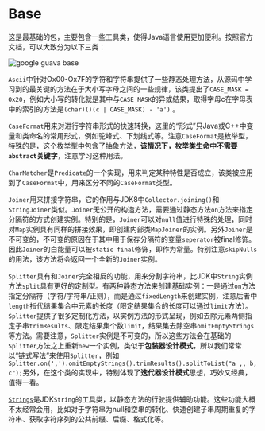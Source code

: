 # Base

这是最基础的包，主要包含一些工具类，使得Java语言使用更加便利。按照官方文档，可以大致分为以下三类：

![google guava base](https://ws3.sinaimg.cn/large/006tNc79ly1fvt5klra7tj30cg0scgm4.jpg)


`Ascii`中针对Ox00-Ox7F的字符和字符串提供了一些静态处理方法，从源码中学习到的最关键的方法在于大小写字母之间的一些规律，该类提出了`CASE_MASK = Ox20`，例如大小写的转化就是其中与`CASE_MASK`的异或结果，取得字母c在字母表中的索引的方法是`(char)()(c | CASE_MASK) - 'a')` 。


`CaseFormat`用来对进行字符串形式的快速转换，这里的“形式”只Java或C++中变量和类命名的常用形式，例如驼峰式、下划线式等。注意`CaseFormat`是枚举型，特殊的是，这个枚举型中包含了抽象方法，**该情况下，枚举类生命中不需要`abstract`关键字**，注意学习这种用法。

`CharMatcher`是`Predicate`的一个实现，用来判定某种特性是否成立，该类被应用到了`CaseFormat`中，用来区分不同的`CaseFormat`类型。


`Joiner`用来拼接字符串，它的作用与JDK8中`Collector.joining()`和`StringJoiner`类似。`Joiner`无公开的构造方法，需要通过静态方法`on`方法来指定分隔符的方式创建实例。特别的是，`Joiner`可以对`null`值进行特殊的处理，同时对`Map`实例具有同样的拼接效果，即创建内部类`MapJoiner`的实例。另外`Joiner`是不可变的，不可变的原因在于其中用于保存分隔符的变量`seperator`被final修饰。因此`Joiner`的白能量可以被`static final`修饰，即作为常量。特别注意`skipNulls`的用法，该方法将会返回一个全新的`Joiner`实例。


`Splitter`具有和`Joiner`完全相反的功能，用来分割字符串，比JDK中`String`实例方法`split`具有更好的定制型。有两种静态方法来创建基础实例：一是通过`on`方法指定分隔符（字符/字符串/正则），而是通过`fixedLength`来创建实例，注意后者中`length`指代结果集合中元素的长度（限定结果集合的长度可以通过`limit`方法）。`Splitter`提供了很多定制化方法，以实例方法的形式呈现，例如去除元素两侧指定子串`trimResults`、限定结果集个数`limit`，结果集去除空串`omitEmptyStrings`等方法。需要注意，`Splitter`实例是不可变的，所以这些方法会在基础的`Splitter`方法之上重新`new`一个实例，类似于**包装器设计模式**，所以我们常常以“链式写法”来使用`Splitter`，例如`Splitter.on(',').omitEmptyStrings().trimResults().splitToList("a ,, b, c");`另外，在这个类的实现中，特别体现了**迭代器设计模式**思想，巧妙又经典，值得一看。

[`Strings`](./Strings.md)是JDK`String`的工具类，以静态方法的行驶提供辅助功能。这些功能大概不太经常会用，比如对于字符串为null和空串的转化、快速创建子串周期重复的字符串、获取字符序列的公共前缀、后缀、格式化等。
